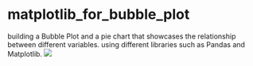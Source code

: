# matplotlib_for_bubble_plot
building a Bubble Plot and a pie chart that showcases the relationship between different variables. using different libraries such as Pandas and Matplotlib.
![](PyberRideSharing.png)
